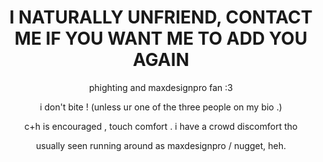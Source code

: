 ## 
<h1 align="center">I NATURALLY UNFRIEND, CONTACT ME IF YOU WANT ME TO ADD YOU AGAIN</h1>

<p align="center">
phighting and maxdesignpro fan :3
</p>

</p>
<p align="center">
  i don't bite ! (unless ur one of the three people on my bio .)
</p>
<p align="center">
  c+h is encouraged , touch comfort . i have a crowd discomfort tho
</p>
<p align="center">
  usually seen running around as maxdesignpro / nugget, heh.
</p>
<!--
**TWIDDLEFINGER/TWIDDLEFINGER** is a ✨ _special_ ✨ repository because its `README.md` (this file) appears on your GitHub profile.

Here are some ideas to get you started:

- 🔭 I’m currently working on ...
- 🌱 I’m currently learning ...
- 👯 I’m looking to collaborate on ...
- 🤔 I’m looking for help with ...
- 💬 Ask me about ...
- 📫 How to reach me: ...
- 😄 Pronouns: ...
- ⚡ Fun fact: ...
-->
